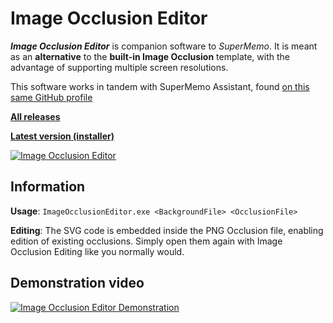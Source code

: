 # Image Occlusion Editor

***Image Occlusion Editor*** is companion software to *SuperMemo*. It is meant as an **alternative** to the **built-in Image Occlusion** template, with the advantage of supporting multiple screen resolutions.

This software works in tandem with SuperMemo Assistant, found [on this same GitHub profile](https://github.com/supermemo/SuperMemoAssistant)

[**All releases**](https://github.com/supermemo/ImageOcclusionEditor/releases)

[**Latest version (installer)**](https://github.com/supermemo/ImageOcclusionEditor/releases/download/1.0/ImageOcclusionEditor_v1.0_Setup.msi)

[![Image Occlusion Editor](https://raw.githubusercontent.com/SuperMemo/ImageOcclusionEditor/master/ImageOcclusionEditor-v1.0.png)](https://raw.githubusercontent.com/SuperMemo/ImageOcclusionEditor/master/ImageOcclusionEditor-v1.0.png)

## Information

**Usage**: `ImageOcclusionEditor.exe <BackgroundFile> <OcclusionFile>`

**Editing**: The SVG code is embedded inside the PNG Occlusion file, enabling edition of existing occlusions. Simply open them again with Image Occlusion Editing like you normally would.


## Demonstration video
[![Image Occlusion Editor Demonstration](https://img.youtube.com/vi/BJ1ZAYSGJ4M/0.jpg)](https://youtu.be/BJ1ZAYSGJ4M)

